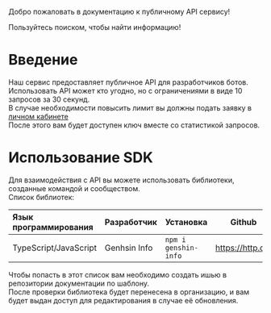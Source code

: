 Добро пожаловать в документацию к публичному API сервису!

Пользуйтесь поиском, чтобы найти информацию!


# Введение

Наш сервис предоставляет публичное API для разработчиков ботов.
<br>Использовать API может кто угодно, но с ограничениями в виде
10 запросов за 30 секунд.
<br>В случае необходимости повысить лимит вы должны подать заявку в [личном кабинете](https://genshin-info.top/request/)
<br>После этого вам будет доступен ключ вместе со статистикой запросов.
# Использование SDK
Для взаимодействия с API вы можете использовать библиотеки, созданные командой и сообществом.
<br>Список библиотек:

| Язык программирования  | Разработчик | Установка | Github |
|:----------------------| ----------- | --------- | ------ |
| TypeScript/JavaScript | Genhsin Info| `npm i genshin-info` | https://http.cat |

Чтобы попасть в этот список вам необходимо создать ишью в репозитории документации по шаблону.
<br>После проверки библиотека будет перенесена в организацию, и вам будет выдан доступ для редактирования в случае её обновления.
